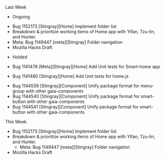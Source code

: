 Last Week
 * Ongoing
  - Bug 1152173 [Stingray][Home] Implement folder list 
  - Breakdown & prioritize working items of Home app with Yifan, Tzu-lin, and Hunter.
   - Meta: Bug 1149447 [meta][Stingray] Folder navigation
  - Mozilla Hacks Draft
 * Holded
  - Bug 1141478 [Meta][Stingray][Home] Add Unit tests for Smart-home app
   * Bug 1141480 [Stingray][Home] Add Unit tests for home.js
  - Bug 1144539 [Stingray][Component] Unify package format for menu-group with other gaia-components
  - Bug 1144540 [Stingray][Component] Unify package format for smart-button with other gaia-components
  - Bug 1144541 [Stingray][Component] Unify package format for smart-button with other gaia-components

This Week
 - Bug 1152173 [Stingray][Home] Implement folder list
 - Breakdown & prioritize working items of Home app with Yifan, Tzu-lin, and Hunter.
   - Meta: Bug 1149447 [meta][Stingray] Folder navigation
 - Mozilla Hacks Draft

